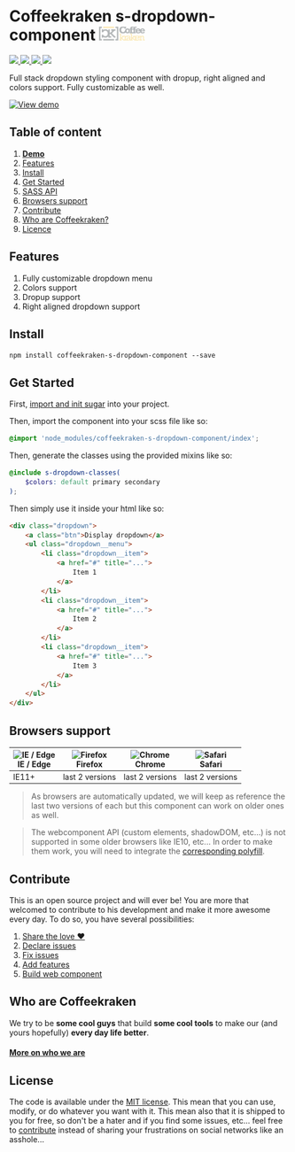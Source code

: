 # Coffeekraken s-dropdown-component <img src=".resources/coffeekraken-logo.jpg" height="25px" />

<p>
	<!-- <a href="https://travis-ci.org/coffeekraken/s-dropdown-component">
		<img src="https://img.shields.io/travis/coffeekraken/s-dropdown-component.svg?style=flat-square" />
	</a> -->
	<a href="https://www.npmjs.com/package/coffeekraken-s-dropdown-component">
		<img src="https://img.shields.io/npm/v/coffeekraken-s-dropdown-component.svg?style=flat-square" />
	</a>
	<a href="https://github.com/coffeekraken/s-dropdown-component/blob/master/LICENSE.txt">
		<img src="https://img.shields.io/npm/l/coffeekraken-s-dropdown-component.svg?style=flat-square" />
	</a>
	<!-- <a href="https://github.com/coffeekraken/s-dropdown-component">
		<img src="https://img.shields.io/npm/dt/coffeekraken-s-dropdown-component.svg?style=flat-square" />
	</a>
	<a href="https://github.com/coffeekraken/s-dropdown-component">
		<img src="https://img.shields.io/github/forks/coffeekraken/s-dropdown-component.svg?style=social&label=Fork&style=flat-square" />
	</a>
	<a href="https://github.com/coffeekraken/s-dropdown-component">
		<img src="https://img.shields.io/github/stars/coffeekraken/s-dropdown-component.svg?style=social&label=Star&style=flat-square" />
	</a> -->
	<a href="https://twitter.com/coffeekrakenio">
		<img src="https://img.shields.io/twitter/url/http/coffeekrakenio.svg?style=social&style=flat-square" />
	</a>
	<a href="http://coffeekraken.io">
		<img src="https://img.shields.io/twitter/url/http/shields.io.svg?style=flat-square&label=coffeekraken.io&colorB=f2bc2b&style=flat-square" />
	</a>
</p>

Full stack dropdown styling component with dropup, right aligned and colors support. Fully customizable as well.

[![View demo](http://components.coffeekraken.io/assets/img/view-demo.png)](http://components.coffeekraken.io/app/s-dropdown-component)

## Table of content

1. **[Demo](http://components.coffeekraken.io/app/s-dropdown-component)**
2. [Features](#readme-features)
3. [Install](#readme-install)
4. [Get Started](#readme-get-started)
5. [SASS API](doc/sass)
6. [Browsers support](#readme-browsers-support)
7. [Contribute](#readme-contribute)
8. [Who are Coffeekraken?](#readme-who-are-coffeekraken)
9. [Licence](#readme-license)

<a name="readme-features"></a>
## Features

1. Fully customizable dropdown menu
2. Colors support
3. Dropup support
4. Right aligned dropdown support

<a name="readme-install"></a>
## Install

```
npm install coffeekraken-s-dropdown-component --save
```

<a name="readme-get-started"></a>
## Get Started

First, [import and init sugar](https://github.com/coffeekraken/sugar) into your project.

Then, import the component into your scss file like so:

```scss
@import 'node_modules/coffeekraken-s-dropdown-component/index';
```

Then, generate the classes using the provided mixins like so:

```scss
@include s-dropdown-classes(
	$colors: default primary secondary
);
```

Then simply use it inside your html like so:

```html
<div class="dropdown">
	<a class="btn">Display dropdown</a>
	<ul class="dropdown__menu">
		<li class="dropdown__item">
			<a href="#" title="...">
				Item 1
			</a>
		</li>
		<li class="dropdown__item">
			<a href="#" title="...">
				Item 2
			</a>
		</li>
		<li class="dropdown__item">
			<a href="#" title="...">
				Item 3
			</a>
		</li>
	</ul>
</div>
```

<a id="readme-browsers-support"></a>
## Browsers support

| <img src="https://raw.githubusercontent.com/godban/browsers-support-badges/master/src/images/edge.png" alt="IE / Edge" width="16px" height="16px" /></br>IE / Edge | <img src="https://raw.githubusercontent.com/godban/browsers-support-badges/master/src/images/firefox.png" alt="Firefox" width="16px" height="16px" /></br>Firefox | <img src="https://raw.githubusercontent.com/godban/browsers-support-badges/master/src/images/chrome.png" alt="Chrome" width="16px" height="16px" /></br>Chrome | <img src="https://raw.githubusercontent.com/godban/browsers-support-badges/master/src/images/safari.png" alt="Safari" width="16px" height="16px" /></br>Safari |
| --------- | --------- | --------- | --------- |
| IE11+ | last 2 versions| last 2 versions| last 2 versions

> As browsers are automatically updated, we will keep as reference the last two versions of each but this component can work on older ones as well.

> The webcomponent API (custom elements, shadowDOM, etc...) is not supported in some older browsers like IE10, etc... In order to make them work, you will need to integrate the [corresponding polyfill](https://www.webcomponents.org/polyfills).

<a id="readme-contribute"></a>
## Contribute

This is an open source project and will ever be! You are more that welcomed to contribute to his development and make it more awesome every day.
To do so, you have several possibilities:

1. [Share the love ❤️](https://github.com/Coffeekraken/coffeekraken/blob/master/contribute.md#contribute-share-the-love)
2. [Declare issues](https://github.com/Coffeekraken/coffeekraken/blob/master/contribute.md#contribute-declare-issues)
3. [Fix issues](https://github.com/Coffeekraken/coffeekraken/blob/master/contribute.md#contribute-fix-issues)
4. [Add features](https://github.com/Coffeekraken/coffeekraken/blob/master/contribute.md#contribute-add-features)
5. [Build web component](https://github.com/Coffeekraken/coffeekraken/blob/master/contribute.md#contribute-build-web-component)

<a id="readme-who-are-coffeekraken"></a>
## Who are Coffeekraken

We try to be **some cool guys** that build **some cool tools** to make our (and yours hopefully) **every day life better**.  

#### [More on who we are](https://github.com/Coffeekraken/coffeekraken/blob/master/who-are-we.md)

<a id="readme-license"></a>
## License

The code is available under the [MIT license](LICENSE.txt). This mean that you can use, modify, or do whatever you want with it. This mean also that it is shipped to you for free, so don't be a hater and if you find some issues, etc... feel free to [contribute](https://github.com/Coffeekraken/coffeekraken/blob/master/contribute.md) instead of sharing your frustrations on social networks like an asshole...
